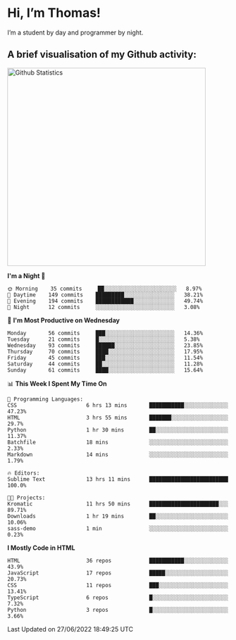 # Hi, I’m Thomas!
I’m a student by day and programmer by night.

## A brief visualisation of my Github activity:

<img title="My Github Statistics" alt="Github Statistics" width="450px" src="https://github-readme-stats.vercel.app/api?username=thomasrettig&show_icons=true&include_all_commits=true&count_private=true&&hide=issues&theme=tokyonight&border_radius=6px"/>

<!--START_SECTION:waka-->
**I'm a Night 🦉** 

```text
🌞 Morning    35 commits     ██░░░░░░░░░░░░░░░░░░░░░░░   8.97% 
🌆 Daytime    149 commits    █████████░░░░░░░░░░░░░░░░   38.21% 
🌃 Evening    194 commits    ████████████░░░░░░░░░░░░░   49.74% 
🌙 Night      12 commits     ░░░░░░░░░░░░░░░░░░░░░░░░░   3.08%

```
📅 **I'm Most Productive on Wednesday** 

```text
Monday       56 commits     ███░░░░░░░░░░░░░░░░░░░░░░   14.36% 
Tuesday      21 commits     █░░░░░░░░░░░░░░░░░░░░░░░░   5.38% 
Wednesday    93 commits     ██████░░░░░░░░░░░░░░░░░░░   23.85% 
Thursday     70 commits     ████░░░░░░░░░░░░░░░░░░░░░   17.95% 
Friday       45 commits     ███░░░░░░░░░░░░░░░░░░░░░░   11.54% 
Saturday     44 commits     ██░░░░░░░░░░░░░░░░░░░░░░░   11.28% 
Sunday       61 commits     ████░░░░░░░░░░░░░░░░░░░░░   15.64%

```


📊 **This Week I Spent My Time On** 

```text
💬 Programming Languages: 
CSS                      6 hrs 13 mins       ███████████░░░░░░░░░░░░░░   47.23% 
HTML                     3 hrs 55 mins       ███████░░░░░░░░░░░░░░░░░░   29.7% 
Python                   1 hr 30 mins        ██░░░░░░░░░░░░░░░░░░░░░░░   11.37% 
Batchfile                18 mins             ░░░░░░░░░░░░░░░░░░░░░░░░░   2.33% 
Markdown                 14 mins             ░░░░░░░░░░░░░░░░░░░░░░░░░   1.79%

🔥 Editors: 
Sublime Text             13 hrs 11 mins      █████████████████████████   100.0%

🐱‍💻 Projects: 
Kromatic                 11 hrs 50 mins      ██████████████████████░░░   89.71% 
Downloads                1 hr 19 mins        ██░░░░░░░░░░░░░░░░░░░░░░░   10.06% 
sass-demo                1 min               ░░░░░░░░░░░░░░░░░░░░░░░░░   0.23%

```

**I Mostly Code in HTML** 

```text
HTML                     36 repos            ███████████░░░░░░░░░░░░░░   43.9% 
JavaScript               17 repos            █████░░░░░░░░░░░░░░░░░░░░   20.73% 
CSS                      11 repos            ███░░░░░░░░░░░░░░░░░░░░░░   13.41% 
TypeScript               6 repos             █░░░░░░░░░░░░░░░░░░░░░░░░   7.32% 
Python                   3 repos             █░░░░░░░░░░░░░░░░░░░░░░░░   3.66%

```



 Last Updated on 27/06/2022 18:49:25 UTC
<!--END_SECTION:waka-->
